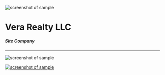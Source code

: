 ![screenshot of sample](https://verarealty.github.io/assets/images/Logo-blue.png)

Vera Realty LLC
=====================


##### Site Company
---



![screenshot of sample](https://verarealty.github.io/assets/images/search-on-map.png)

[![screenshot of sample](https://verarealty.github.io/assets/images/button2.png)](https://www.verarealty.com)
